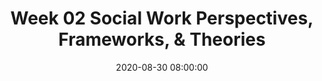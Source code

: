 ---
layout: single_presentation
name: week-02-social-work-perspectives-frameworks-theories.md
title: "Week 02 Social Work Perspectives, Frameworks, & Theories"
date:  2020-08-30 08:00:00
presentation_id: lDBEx3
permalink: /lDBEx3/
redirect_from:
  - /presentations/lDBEx3/week-02-social-work-perspectives-frameworks-theories
slides: 
  - slide_name: deck-5632-large-0.jpeg
    slide_text: >
      <p><strong>Location</strong>: Online - Zoom<br />
      <strong>Time</strong>: Monday’s from 5:30-8:15<br />
      <strong>Week 02</strong>:  08/31/20<br />
      <strong>Topic and Content Area</strong>: Social Work Perspectives, Frameworks, &amp; Theories<br />
      <strong>Reading Assignment</strong>:   Green and McDermott (2010) and De Jonge and Miller (1995)<br />
      <strong>Assignments Due</strong>:</p>
      <ul>
      <li>
      <strong>A–02: Asynchronous Class Engagement</strong> Diving into Theories discussion forum with an initial post due Friday 09/04/20 at 11:55 PM and two replies due Sunday 09/06/20 at 11:55 PM via My Heritage Class Forums</li>
      </ul>
      <p><strong>Other Important Information</strong>: N/A</p>
      
  - slide_name: deck-5632-large-1.jpeg
    slide_text: >
      <ul>
      <li>Perspectives, theories, and frameworks</li>
      <li>Systems theory</li>
      <li>Ecological perspective</li>
      <li>Strengths perspective</li>
      <li>Solution focused brief therapy</li>
      </ul>
      
  - slide_name: deck-5632-large-2.jpeg
    slide_text: >
      <blockquote>
      <p>The concepts of perspectives verses theories can easily be confused.</p>
      </blockquote>
      <blockquote>
      <p>[Discussion] What is the difference between a perspective and a theory</p>
      </blockquote>
      <ul>
      <li>
      <strong>Theory</strong>: A general statement about the real world whose essential truth can be supported by evidence obtained through the scientific method.
      <ul>
      <li>Must explain in a provable way why something happens.</li>
      <li>Ex: Learning theory explains behavior on the basis of what organisms have learned from the environment.</li>
      </ul>
      </li>
      <li>
      <strong>Perspective</strong>: A way of perceiving the world flows from a value position.
      * The perspective will influence choice of theory and model.</li>
      <li>
      <strong>Framework / Model</strong>: Is a blueprint for action. It describes what happens in practice in a general way.</li>
      <li>Examples of theories and perspectives
      <ul>
      <li>
      <strong>Theories</strong>: System theory, psychodynamic theory, social learning theory, conflict theory, Erikson’s theory of stages of development, Piaget’s theory of cognition… etc</li>
      <li>
      <strong>Perspectives</strong>: Strengths perspective, ecological perspective, feminist perspective… etc.</li>
      <li>
      <strong>Frameworks / Models</strong>: Solution–focused, cognitive-behavioral, task-centered, narrative, etc.</li>
      </ul>
      </li>
      </ul>
      
  - slide_name: deck-5632-large-3.jpeg
    slide_text: >
      <p>Definitions previously discussed</p>
      
  - slide_name: deck-5632-large-4.jpeg
    slide_text: >
      <blockquote>
      <p>[Activity] Have volunteers hold hands in front, run back and forth to demonstrate the effects of the system.</p>
      </blockquote>
      <blockquote>
      <p>[Discussion] Discuss a child’s hanging mobile and it’s relationship to systems theory.</p>
      </blockquote>
      <ul>
      <li>Definitions
      <ul>
      <li>
      <strong>Input</strong>: the information or communication flow received from other systems</li>
      <li>
      <strong>Output</strong>: the same flow from a system to the environment or to other systems</li>
      <li>
      <strong>Homeostasis</strong>: constant state of equilibrium or balance [constantly seeking]</li>
      <li>
      <strong>Equifinality</strong>: the fact that there are many ways of viewing a problem which ultimately will give you different solutions or means to solve it</li>
      </ul>
      </li>
      <li>General Information
      <ul>
      <li>Focus on interactions with various systems</li>
      <li>Gives focus on target for intervention</li>
      <li>System is constantly in flux and requirement of social worker to remain flexible and creative</li>
      </ul>
      </li>
      </ul>
      
  - slide_name: deck-5632-large-5.jpeg
    slide_text: >
      <blockquote>
      <p>[Discussion] how can work for micro?</p>
      </blockquote>
      <blockquote>
      <p>[Discussion] how can work for mezzo?</p>
      </blockquote>
      <blockquote>
      <p>[Discussion] how can work for macro?</p>
      </blockquote>
      
  - slide_name: deck-5632-large-6.jpeg
    slide_text: >
      <blockquote>
      <p>Ecological perspective, while similar in some aspects to systems theory is distinct.</p>
      </blockquote>
      <blockquote>
      <p>[Discussion] What is the difference between systems theory and ecological perspective</p>
      </blockquote>
      <ul>
      <li>Differences
      <ul>
      <li>More focus on interactions of the system with the person, and easing those interactions</li>
      <li>Focuses on working with individuals in there social environments</li>
      <li>The social environment involved the conditions, circumstance , and human interactions that encompass human beings.</li>
      <li>People depend on their environments to strive and thrive.</li>
      </ul>
      </li>
      <li>Flow of slides…
      <ul>
      <li>Person</li>
      <li>Environment</li>
      <li>Transactions</li>
      <li>Interface</li>
      <li>Energy</li>
      <li>Adaptation</li>
      <li>Coping</li>
      <li>Interdependence</li>
      </ul>
      </li>
      <li>Definitions
      <ul>
      <li>
      <strong>Person-in-environment</strong>: A focuses on people constantly interacting with various systems around them. So the social workers focused improving the interactions between the person and systems.</li>
      <li>
      <strong>Interface</strong>: the exact point at which the interaction between an individual and the environment</li>
      <li>
      <strong>Transactions</strong>: people communicate and interact with those in their environments [can be positive or negative]</li>
      <li>
      <strong>Energy</strong>: the natural power of active involvement among people and their environments takes place [input or output]</li>
      <li>
      <strong>Adaptation</strong>: the capacity to adjust to surrounding environmental conditions. This implies change because a person must adapt to change in order to continue functioning in their environment.  Social workers help individuals during this process to direct their energies so that they are able to adapt</li>
      <li>
      <strong>Coping</strong>: a form of human adaptation and implies a struggle to overcome problems.  Refers to the way we deal with the problems we experience.</li>
      <li>
      <strong>Interdependence</strong>: the reliance on one person to another.  People depend on each others input, energy, services, and consistency</li>
      </ul>
      </li>
      </ul>
      <blockquote>
      <p>[Discussion] What are some examples of using systems theory vs ecological perspective?</p>
      </blockquote>
      
  - slide_name: deck-5632-large-7.jpeg
    slide_text: >
      <blockquote>
      <p>In ecological perspective, we can view the levels of interaction a little bit different.</p>
      </blockquote>
      <ul>
      <li>Micro level
      <ul>
      <li>Biological characteristics</li>
      <li>Psychological characteristics</li>
      </ul>
      </li>
      <li>Mezzo level
      <ul>
      <li>Personal context</li>
      </ul>
      </li>
      <li>Macro level
      <ul>
      <li>Social context</li>
      </ul>
      </li>
      </ul>
      <blockquote>
      <p>[Discussion] how can work for micro?</p>
      </blockquote>
      <blockquote>
      <p>[Discussion] how can work for mezzo?</p>
      </blockquote>
      <blockquote>
      <p>[Discussion] how can work for macro?</p>
      </blockquote>
      
  - slide_name: deck-5632-large-8.jpeg
    slide_text: >
      <blockquote>
      <p>There are a number of general tasks that we have to preform if we are implementing strengths perspective</p>
      </blockquote>
      <ul>
      <li>Don’t take no for an answer</li>
      <li>Help correct the effects of being labeled</li>
      <li>Take advantage of the considerable resources of culture and ethnicity</li>
      <li>Normalize</li>
      <li>Possibility, solution and strengths focus</li>
      </ul>
      <h3>Focus of Attention: Area’s to look at</h3>
      <blockquote>
      <p>Along with those general tasks, we need to look into the following areas and focus our attention on…</p>
      </blockquote>
      <ul>
      <li>What people learn as they struggle</li>
      <li>Personal qualities and virtues</li>
      <li>Talents that people have</li>
      <li>Cultural and family rituals, beliefs, stories and lore</li>
      <li>Dreams and hopes</li>
      <li>The community</li>
      <li>Spirituality / Faith</li>
      </ul>
      
  - slide_name: deck-5632-large-9.jpeg
    slide_text: >
      <blockquote>
      <p>When we are practicing using strengths, we can help draw out strengths in a number of different categories.</p>
      </blockquote>
      <p>[Whole Class Activity] For each category, write out a prompt on the board and elicit potential options for vocabulary that could be used for this category of question)</p>
      <ul>
      <li>Survival questions (How have you managed….?</li>
      <li>Support questions (What has helped make you feel like you can keep going?)</li>
      <li>Exception questions (magic question)</li>
      <li>Esteem questions (what has given you confidence, how have you processed… etc)</li>
      </ul>
      <p>[Whole Class Activity] Demonstrate using strengths perspective to elicit information about going through school.</p>
      <p>[Small Group Activity] Have students work in groups of two to talk about their experience going to school so far with a focus on eliciting strengths in the four areas.</p>
      
  - slide_name: deck-5632-large-10.jpeg
    slide_text: >
      <blockquote>
      <p>Strengths perspective can be applied to every level, and all types of situations.</p>
      </blockquote>
      <p>Mezzo level with helping to draw out shared strengths of a group or team
      Macro level by evaluation and process activities to asses the strengths of an organization or societal activities.</p>
      
  - slide_name: deck-5632-large-11.jpeg
    slide_text: >
      <blockquote>
      <p>Solution-focused brief therapy is a treatment model and a part of the solution-focused framework. It was developed by Steve de Shazer, Insoo Kim Berg, and their colleagues starting in the late 1970’s</p>
      </blockquote>
      <blockquote>
      <p>The solution-focused framework is unique because it is not focused on giving advice but giving the client the chance to direct the process.</p>
      </blockquote>
      <blockquote>
      <p>Focus on solutions, not admiring the problem</p>
      </blockquote>
      <ul>
      <li>Spend 25% of our time focusing on the circumstances</li>
      <li>Spend 75% of our time focusing on the goals</li>
      </ul>
      
  - slide_name: deck-5632-large-12.jpeg
    slide_text: >
      <ul>
      <li>If it’s not broken, don’t fix it</li>
      <li>Look for exceptions</li>
      <li>Asking questions rather than telling clients what to do</li>
      <li>Future is negotiated and created</li>
      <li>Complements</li>
      <li>Gentle nudging to do more of what is working</li>
      <li>Change is constant and inevitable</li>
      <li>The solution is not always directly related to the problem</li>
      </ul>
      
  - slide_name: deck-5632-large-13.jpeg
    slide_text: >
      <ul>
      <li>Not knowing</li>
      <li>Complementing strengths</li>
      <li>Scaling questions</li>
      <li>Exception questions</li>
      <li>Coping questions</li>
      <li>Miracle question</li>
      </ul>
      
  - slide_name: deck-5632-large-14.jpeg
    slide_text: >
      <ul>
      <li>Clients experts</li>
      <li>General attitude communicating an abundant, genuine curiosity</li>
      <li>Micro practice skills</li>
      </ul>
      
  - slide_name: deck-5632-large-15.jpeg
    slide_text: >
      <ul>
      <li>Strengths perspective</li>
      <li>Building rapport and giving hope</li>
      <li>Direct complements:  positive evaluation or reaction</li>
      <li>Indirect complements: a question implying something positive</li>
      </ul>
      
  - slide_name: deck-5632-large-16.jpeg
    slide_text: >
      <ul>
      <li>Motivation, hopefulness, depression, confidence, progress… etc</li>
      <li>Techniques for follow-up</li>
      </ul>
      
  - slide_name: deck-5632-large-17.jpeg
    slide_text: >
      <ul>
      <li>Problem description vs. exceptions</li>
      <li>Increase awareness of current/past successes</li>
      <li>Turning past solutions into present solutions</li>
      <li>Finding out specifics</li>
      </ul>
      
  - slide_name: deck-5632-large-18.jpeg
    slide_text: >
      <ul>
      <li>Tailored to help client from feeling overwhelmed</li>
      <li>A method for exploring exceptions</li>
      </ul>
      
  - slide_name: deck-5632-large-19.jpeg
    slide_text: >
      <ul>
      <li>Amplifying what the client wants</li>
      <li>Formatting the question</li>
      <li>Concrete, behavioral, measurable terms</li>
      <li>Realistic terms</li>
      </ul>
      
presentation_description: >
  <p>Week two is a cross-sectional look at some of the perspectives, frameworks, and theories commonly used in social work. It should assist in gaining awareness about the difference between these ways of thinking discussed in social work literature. We will look into the following:</p>
  <ul>
  <li>Perspectives, theories, and frameworks</li>
  <li>Systems theory</li>
  <li>Ecological perspective</li>
  <li>Strengths perspective</li>
  <li>Solution-focused brief therapy</li>
  </ul>
  <p>After this session, students will be able to articulate the difference between perspectives, theories, and frameworks. Students will also have knowledge about a couple of theoretical options for their integrative paper due later in the semester.</p>
  
downloadable_slides: deck-5632.pdf
slides_count: 20
header:
  teaser: deck-5632-thumb-0.jpeg
presentation_video:
location: "Heritage University"
tags:
  - Heritage University
  - BASW Program
  - SOWK 486w
---